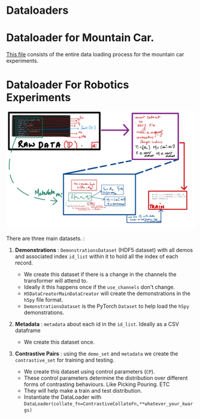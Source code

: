 # Dataloaders

# Dataloader for Mountain Car. 
[This file](../language_conditioned_rl/dataloaders/mountaincar/dataset.py) consists of the entire data loading process for the mountain car experiments. 

# Dataloader For Robotics Experiments
![images/DataLoadingRobo-213.jpg](images/DataLoadingRobo-213.jpg)

There are three main datasets. :

1. **Demonstrations** : `DemonstrationsDataset` (HDF5 dataset) with all demos and associated index `id_list` within it to hold all the index of each record. 
    - We create this dataset if there is a change in the channels the transformer will attend to.  
    - Ideally it this happens once if the `use_channels` don't change. 
    - `H5DataCreatorMainDataCreator` will create the demonstrations in the `h5py` file format.  
    - `DemonstrationsDataset` is the PyTorch `Dataset` to help load the `h5py` demonstrations. 

2. **Metadata** : `metadata` about each id in the `id_list`. Ideally as a CSV dataframe
    - We create this dataset once. 

3. **Contrastive Pairs** : using the `demo_set` and `metadata` we create the `contrastive_set` for training and testing. 
    - We create this dataset using control parameters (`CP`). 
    - These control parameters determine the distribution over different forms of contrasting behaviours. Like Picking Pouring. ETC
    - They will help make a train and test distribution. 
    - Instantiate the DataLoader with `DataLoader(collate_fn=ContrastiveCollateFn,**whatever_your_kwargs)`
